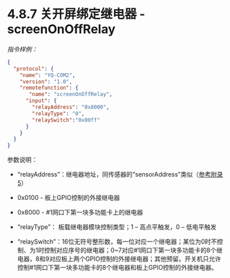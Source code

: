 # 4.8.7    关开屏绑定继电器 - screenOnOffRelay

*指令样例：*

```json
{
  "protocol": {
    "name": "YQ-COM2",
    "version": "1.0",
    "remotefunction": {
       "name": "screenOnOffRelay",
      "input": {
        "relayAddress": "0x8000",
        "relayType": "0", 
        "relaySwitch":"0x00ff" 
      }
    }
  }
}
```

参数说明：

- “relayAddress”：继电器地址，同传感器的“sensorAddress”类似（[参考附录5](Appendix5.md)）

- 0x0100 - 板上GPIO控制的外接继电器

- 0x8000 - #1网口下第一块多功能卡上的继电器

- “relayType”： 板载继电器模块控制类型；1 – 高点平触发，0 – 低电平触发

- “relaySwitch”：16位无符号整形数，每一位对应一个继电器；某位为0时不控制、为1时控制对应序号的继电器；0~7对应#1网口下第一块多功能卡的8个继电器，8和9对应板上两个GPIO控制的外接继电器；其他预留。开关机只允许控制#1网口下第一块多功能卡的8个继电器和板上GPIO控制的外接继电器。